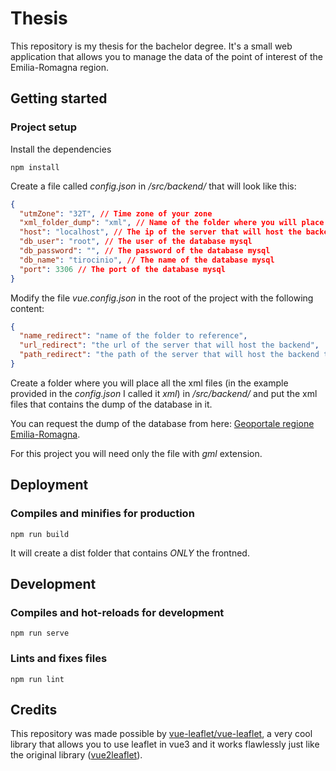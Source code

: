 # Thesis

This repository is my thesis for the bachelor degree. It's a small web application that allows you to manage the data of the point of interest of the Emilia-Romagna region.

## Getting started

### Project setup

Install the dependencies

```
npm install
```

Create a file called _config.json_ in _/src/backend/_ that will look like this:

```json
{
  "utmZone": "32T", // Time zone of your zone
  "xml_folder_dump": "xml", // Name of the folder where you will place all your xml files
  "host": "localhost", // The ip of the server that will host the backend
  "db_user": "root", // The user of the database mysql
  "db_password": "", // The password of the database mysql
  "db_name": "tirocinio", // The name of the database mysql
  "port": 3306 // The port of the database mysql
}
```

Modify the file _vue.config.json_ in the root of the project with the following content:

```json
{
  "name_redirect": "name of the folder to reference",
  "url_redirect": "the url of the server that will host the backend",
  "path_redirect": "the path of the server that will host the backend that contains it"
}
```

Create a folder where you will place all the xml files (in the example provided in the _config.json_ I called it _xml_) in _/src/backend/_ and put the xml files that contains the dump of the database in it.

You can request the dump of the database from here: [Geoportale regione Emilia-Romagna](https://geoportale.regione.emilia-romagna.it/catalogo/dati-cartografici/ambiente/percorsi-escursionistici).

For this project you will need only the file with _gml_ extension.

## Deployment

### Compiles and minifies for production

```
npm run build
```

It will create a dist folder that contains _ONLY_ the frontned.

## Development

### Compiles and hot-reloads for development

```
npm run serve
```

### Lints and fixes files

```
npm run lint
```

## Credits

This repository was made possible by [vue-leaflet/vue-leaflet](https://github.com/vue-leaflet/vue-leaflet), a very cool library that allows you to use leaflet in vue3 and it works flawlessly
just like the original library ([vue2leaflet](https://vue2-leaflet.netlify.app/)).
